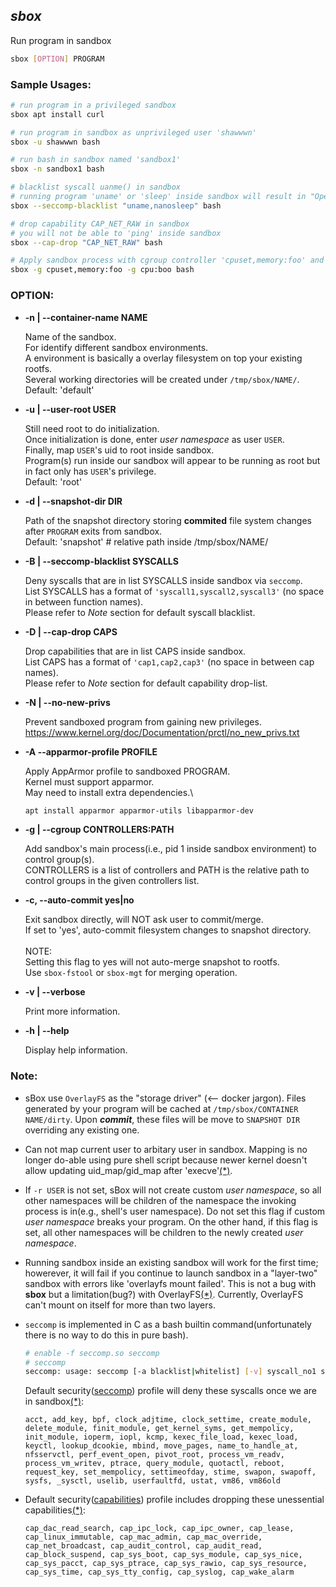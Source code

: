 ## *sbox* 

Run program in sandbox

```bash
sbox [OPTION] PROGRAM
```

### Sample Usages:

```bash
# run program in a privileged sandbox
sbox apt install curl

# run program in sandbox as unprivileged user 'shawwwn'
sbox -u shawwwn bash

# run bash in sandbox named 'sandbox1'
sbox -n sandbox1 bash

# blacklist syscall uanme() in sandbox
# running program 'uname' or 'sleep' inside sandbox will result in "Operation not permitted"
sbox --seccomp-blacklist "uname,nanosleep" bash 

# drop capability CAP_NET_RAW in sandbox
# you will not be able to 'ping' inside sandbox
sbox --cap-drop "CAP_NET_RAW" bash

# Apply sandbox process with cgroup controller 'cpuset,memory:foo' and 'cpu:boo'
sbox -g cpuset,memory:foo -g cpu:boo bash
```

### OPTION:

* **-n | --container-name NAME**
    
    Name of the sandbox.\
    For identify different sandbox environments. \
    A environment is basically a overlay filesystem on top your existing rootfs.\
    Several working directories will be created under `/tmp/sbox/NAME/`. \
    Default: 'default'
    
* **-u | --user-root USER** 
    
    Still need root to do initialization. \
    Once initialization is done, enter *user namespace* as user `USER`.\
    Finally, map `USER`'s uid to root inside sandbox.\
    Program(s) run inside our sandbox will appear to be running as root but in fact only has `USER`'s privilege.\
    Default: 'root'
    
* **-d | --snapshot-dir DIR** 
    
    Path of the snapshot directory storing **commited** file system changes after `PROGRAM` exits from sandbox.\
    Default: 'snapshot'    # relative path inside /tmp/sbox/NAME/
    
* **-B | --seccomp-blacklist SYSCALLS**
    
    Deny syscalls that are in list SYSCALLS inside sandbox via `seccomp`.\
    List SYSCALLS has a format of `'syscall1,syscall2,syscall3'` (no space in between function names).\
    Please refer to *Note* section for default syscall blacklist.
    
* **-D | --cap-drop CAPS**
    
    Drop capabilities that are in list CAPS inside sandbox.\
    List CAPS has a format of `'cap1,cap2,cap3'` (no space in between cap names).\
    Please refer to *Note* section for default capability drop-list.
    
* **-N | --no-new-privs**

    Prevent sandboxed program from gaining new privileges.
    https://www.kernel.org/doc/Documentation/prctl/no_new_privs.txt
    
* **-A --apparmor-profile PROFILE**
    
    Apply AppArmor profile to sandboxed PROGRAM.\
    Kernel must support apparmor.\
    May need to install extra dependencies.\
    ```sh
    apt install apparmor apparmor-utils libapparmor-dev
    ```
    
* **-g | --cgroup CONTROLLERS:PATH**
    
    Add sandbox's main process(i.e., pid 1 inside sandbox environment) to control group(s).\
    CONTROLLERS is a list of controllers and PATH is the relative path to control groups in the given controllers list.

* **-c, --auto-commit yes|no**
    
    Exit sandbox directly, will NOT ask user to commit/merge.\
    If set to 'yes', auto-commit filesystem changes to snapshot directory.\
    \
    NOTE:\
    Setting this flag to yes will not auto-merge snapshot to rootfs.\
    Use `sbox-fstool` or `sbox-mgt` for merging operation.

    
* **-v | --verbose**
    
    Print more information.
    
* **-h | --help**
    
    Display help information.


### Note:

- sBox use `OverlayFS` as the "storage driver" (<-- docker jargon). Files generated by your program will be cached at `/tmp/sbox/CONTAINER NAME/dirty`. Upon ***commit***, these files will be move to `SNAPSHOT DIR` overriding any existing one.

- Can not map current user to arbitary user in sandbox. Mapping is no longer do-able using pure shell script because newer kernel doesn't allow updating uid_map/gid_map after 'execve'[(\*)](https://stackoverflow.com/questions/45972426/unshare-user-namespace-and-set-uid-mapping-with-newuidmap).

- If `-r USER` is not set, sBox will not create custom *user namespace*, so all other namespaces will be children of the namespace the invoking process is in(e.g., shell's user namespace). Do not set this flag if custom *user namespace* breaks your program. On the other hand, if this flag is set, all other namespaces will be children to the newly created *user namespace*.

- Running sandbox inside an existing sandbox will work for the first time; howerever, it will fail if you continue to launch sandbox in a "layer-two" sandbox with errors like 'overlayfs mount failed'. This is not a bug with **sbox** but a limitation(bug?) with OverlayFS[(\*)](https://github.com/rkt/rkt/issues/1537). Currently, OverlayFS can't mount on itself for more than two layers.

- `seccomp` is implemented in C as a bash builtin command(unfortunately there is no way to do this in pure bash). 

    ```bash
    # enable -f seccomp.so seccomp
    # seccomp
    seccomp: usage: seccomp [-a blacklist|whitelist] [-v] syscall_no1 syscall_no2 syscall_no3 ...
    ```

    Default security([seccomp](http://man7.org/linux/man-pages/man2/seccomp.2.html)) profile will deny these syscalls once we are in sandbox[(\*)](https://docs.docker.com/engine/security/seccomp/):
    
    `acct, add_key, bpf, clock_adjtime, clock_settime, create_module, delete_module, finit_module, get_kernel_syms, get_mempolicy, init_module, ioperm, iopl, kcmp, kexec_file_load, kexec_load, keyctl, lookup_dcookie, mbind, move_pages, name_to_handle_at, nfsservctl, perf_event_open, pivot_root, process_vm_readv, process_vm_writev, ptrace, query_module, quotactl, reboot, request_key, set_mempolicy, settimeofday, stime, swapon, swapoff, sysfs, _sysctl, uselib, userfaultfd, ustat, vm86, vm86old`
    
- Default security([capabilities](http://man7.org/linux/man-pages/man7/capabilities.7.html)) profile includes dropping these unessential capabilities[(\*)](https://github.com/moby/moby/blob/master/oci/defaults.go#L14-L30):
    
    `cap_dac_read_search, cap_ipc_lock, cap_ipc_owner, cap_lease, cap_linux_immutable, cap_mac_admin, cap_mac_override, cap_net_broadcast, cap_audit_control, cap_audit_read, cap_block_suspend, cap_sys_boot, cap_sys_module, cap_sys_nice, cap_sys_pacct, cap_sys_ptrace, cap_sys_rawio, cap_sys_resource, cap_sys_time, cap_sys_tty_config, cap_syslog, cap_wake_alarm`

